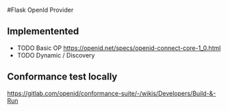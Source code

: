 #Flask OpenId Provider


## Implementented
- TODO Basic OP https://openid.net/specs/openid-connect-core-1_0.html
- TODO Dynamic / Discovery
  


## Conformance test locally
https://gitlab.com/openid/conformance-suite/-/wikis/Developers/Build-&-Run